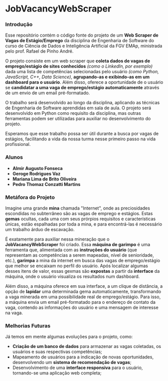 # JobVacancyWebScraper

### Introdução

Esse repositório contém o código fonte do projeto de um **Web Scraper de Vagas de Estágio/Emprego** da disciplina de Engenharia de Software do curso de Ciência de Dados e Inteligência Artificial da FGV EMAp, ministrada pelo prof. Rafael de Pinho André. 

O projeto consiste em um web scraper que **coleta dados de vagas de emprego/estágio de sites conhecidos** *(como o LinkedIn, por exemplo)* dada uma lista de competências selecionadas pelo usuário *(como Python, JavaScript, C++, Data Science)*, **agrupando-as e exibindo-as em um dashboard para o usuário**. Além disso, oferece a oportunidade de o usuário se **candidatar a uma vaga de emprego/estágio automaticamente** através de um envio de um email pré-formatado.

O trabalho será desenvolvido ao longo da disciplina, aplicando as técnicas de Engenharia de Software aprendidas em sala de aula. O projeto será desenvolvido em Python como requisito da disciplina, mas outras ferramentas podem ser utilizadas para auxiliar no desenvolvimento do projeto.

Esperamos que esse trabalho possa ser útil durante a busca por vagas de estágios, facilitando a vida da nossa turma nesse primeiro passo na vida profissional.

### Alunos
- **Almir Augusto Fonseca**
- **Geroge Rodrigues Vaz**
- **Mariana Lima de Brito Oliveira**
- **Pedro Thomaz Conzatti Martins**

### Metáfora do Projeto

Imagine uma grande **mina** chamada "Internet", onde as preciosidades escondidas no subterrâneo são as vagas de emprego e estágios. Estas **gemas** ocultas, cada uma com seus prórpios requisitos e características únicas, estão espalhadas por toda a mina, e para encontrá-las é necessário um trabalho árduo de escavação.

É exatamente para auxiliar nessa mineração que o **JobVacancyWebScraper** foi criado. Essa **máquina de garimpo** é uma ferramenta que, alimentada com as **instruções do usuário** (que representam as competências a serem mapeadas, nível de senioridade, etc.), **garimpa** a mina da internet em busca das vagas de emprego/estágio que melhor se encaixam no perfil do usuário. Após localizar algumas desses itens de valor, essas gexmas são  **expostas** a partir da **interface** da máquina, onde o usuário visualiza os resultados num dashboard.

Além disso, a máquina oferece em sua interface, a um clique de distância, a opção de **lapidar** uma determinada gema automaticamente, transformando a vaga minerada em uma possibilidade real de emprego/estágio. Para isso, a máquina envia um email pré-formatado para o endereço de contato da vaga, contendo as informações do usuário e uma mensagem de interesse na vaga.

### Melhorias Futuras

Já temos em mente algumas evoluções para o projeto, como:
- **Criação de um banco de dados** para armazenar as vagas coletadas, os usuários e suas respectivas competências;
- Mapeamento de usuários para a indicação de novas oportunidades, desenvolvendo um **sistema de recomendação de vagas**;
- Desenvolvimento de uma **interface responsiva** para o usuário, tornando-se uma aplicação web completa;

